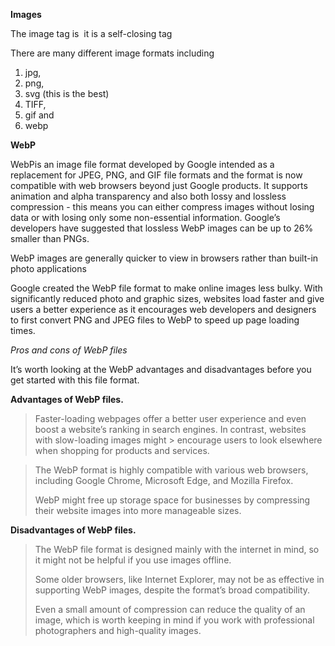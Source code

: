 
**Images**

The image tag is <img />  it is a self-closing tag 

There are many different image formats including 
1. jpg, 
2. png, 
3. svg (this is the best)
4. TIFF, 
5. gif and 
6. webp

**WebP** 

WebPis an image file format developed by Google intended as a replacement for JPEG, PNG, and GIF file formats and the format is now compatible with web browsers beyond just Google products. It supports animation and alpha transparency and also both lossy and lossless compression - this means you can either compress images without losing data or with losing only some non-essential information. Google’s developers have suggested that lossless WebP images can be up to 26% smaller than PNGs.

WebP images are generally quicker to view in browsers rather than built-in photo applications

Google created the WebP file format to make online images less bulky. With significantly reduced photo and graphic sizes, websites load faster and give users a better experience as it encourages web developers and designers to first convert PNG and JPEG files to WebP to speed up page loading times.

*Pros and cons of WebP files*
<p> It’s worth looking at the WebP advantages and disadvantages before you get started with this file format.

**Advantages of WebP files.**

> Faster-loading webpages offer a better user experience and even boost a website’s ranking in search engines. In contrast, websites with slow-loading images might > encourage users to look elsewhere when shopping for products and services.
 
> The WebP format is highly compatible with various web browsers, including Google Chrome, Microsoft Edge, and Mozilla Firefox.
>  
> WebP might free up storage space for businesses by compressing their website images into more manageable sizes.
 

**Disadvantages of WebP files.**

> The WebP file format is designed mainly with the internet in mind, so it might not be helpful if you use images offline.
>
>Some older browsers, like Internet Explorer, may not be as effective in supporting WebP images, despite the format’s broad compatibility.
>
> Even a small amount of compression can reduce the quality of an image, which is worth keeping in mind if you work with professional photographers and high-quality images.
